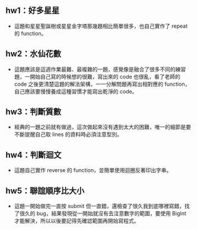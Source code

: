 ## hw1：好多星星
 - 這題和星星聖誕樹或星星金字塔那幾題相比簡單很多，也自己實作了 repeat 的 function。
## hw2：水仙花數
 - 這題應該是這週作業最難、最複雜的一題，感覺像是融合了很多不同的練習題，一開始自己寫的時候想的很難，寫出來的 code 也很亂，看了老師的 code 之後更清楚這題的解法架構，一一分解問題再寫出相對應的 function，自己應該要慢慢養成這種習慣才能寫出乾淨的 code。
## hw3：判斷質數
 - 經典的一題之前就有做過，這次做起來沒有遇到太大的困難，唯一的細節是要不斷提醒自己取 lines 的資料時必須注意型別。
## hw4：判斷迴文
 - 這題自己實作 reverse 的 function，並簡單使用迴圈反著印出字串。
## hw5：聯誼順序比大小
 - 這題一開始做完一直按 submit 但一直錯，還檢查了很久我到底哪裡寫錯，找了很久的 bug，結果發現從一開始就沒有去注意數字的範圍，要使用 BigInt 才能解決，所以以後要記得先確認範圍再開始寫程式。
